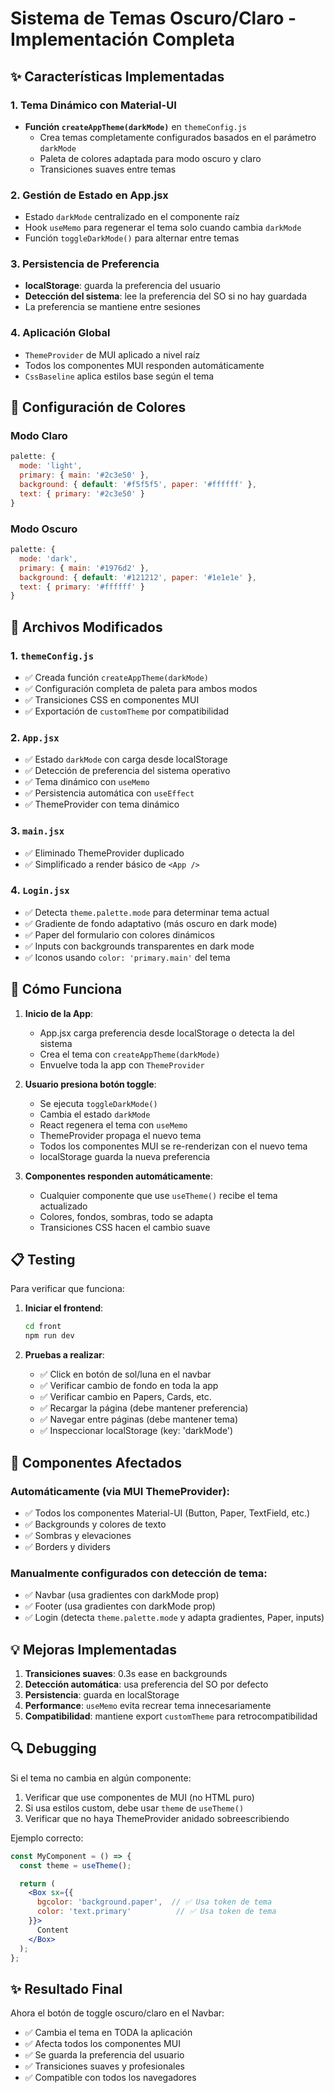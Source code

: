 # Sistema de Temas Oscuro/Claro - Implementación Completa

## ✨ Características Implementadas

### 1. Tema Dinámico con Material-UI

- **Función `createAppTheme(darkMode)`** en `themeConfig.js`
  - Crea temas completamente configurados basados en el parámetro `darkMode`
  - Paleta de colores adaptada para modo oscuro y claro
  - Transiciones suaves entre temas

### 2. Gestión de Estado en App.jsx

- Estado `darkMode` centralizado en el componente raíz
- Hook `useMemo` para regenerar el tema solo cuando cambia `darkMode`
- Función `toggleDarkMode()` para alternar entre temas

### 3. Persistencia de Preferencia

- **localStorage**: guarda la preferencia del usuario
- **Detección del sistema**: lee la preferencia del SO si no hay guardada
- La preferencia se mantiene entre sesiones

### 4. Aplicación Global

- `ThemeProvider` de MUI aplicado a nivel raíz
- Todos los componentes MUI responden automáticamente
- `CssBaseline` aplica estilos base según el tema

## 🎨 Configuración de Colores

### Modo Claro

```javascript
palette: {
  mode: 'light',
  primary: { main: '#2c3e50' },
  background: { default: '#f5f5f5', paper: '#ffffff' },
  text: { primary: '#2c3e50' }
}
```

### Modo Oscuro

```javascript
palette: {
  mode: 'dark',
  primary: { main: '#1976d2' },
  background: { default: '#121212', paper: '#1e1e1e' },
  text: { primary: '#ffffff' }
}
```

## 🔧 Archivos Modificados

### 1. `themeConfig.js`

- ✅ Creada función `createAppTheme(darkMode)`
- ✅ Configuración completa de paleta para ambos modos
- ✅ Transiciones CSS en componentes MUI
- ✅ Exportación de `customTheme` por compatibilidad

### 2. `App.jsx`

- ✅ Estado `darkMode` con carga desde localStorage
- ✅ Detección de preferencia del sistema operativo
- ✅ Tema dinámico con `useMemo`
- ✅ Persistencia automática con `useEffect`
- ✅ ThemeProvider con tema dinámico

### 3. `main.jsx`

- ✅ Eliminado ThemeProvider duplicado
- ✅ Simplificado a render básico de `<App />`

### 4. `Login.jsx`

- ✅ Detecta `theme.palette.mode` para determinar tema actual
- ✅ Gradiente de fondo adaptativo (más oscuro en dark mode)
- ✅ Paper del formulario con colores dinámicos
- ✅ Inputs con backgrounds transparentes en dark mode
- ✅ Iconos usando `color: 'primary.main'` del tema

## 🚀 Cómo Funciona

1. **Inicio de la App**:

   - App.jsx carga preferencia desde localStorage o detecta la del sistema
   - Crea el tema con `createAppTheme(darkMode)`
   - Envuelve toda la app con `ThemeProvider`

2. **Usuario presiona botón toggle**:

   - Se ejecuta `toggleDarkMode()`
   - Cambia el estado `darkMode`
   - React regenera el tema con `useMemo`
   - ThemeProvider propaga el nuevo tema
   - Todos los componentes MUI se re-renderizan con el nuevo tema
   - localStorage guarda la nueva preferencia

3. **Componentes responden automáticamente**:
   - Cualquier componente que use `useTheme()` recibe el tema actualizado
   - Colores, fondos, sombras, todo se adapta
   - Transiciones CSS hacen el cambio suave

## 📋 Testing

Para verificar que funciona:

1. **Iniciar el frontend**:

   ```bash
   cd front
   npm run dev
   ```

2. **Pruebas a realizar**:
   - ✅ Click en botón de sol/luna en el navbar
   - ✅ Verificar cambio de fondo en toda la app
   - ✅ Verificar cambio en Papers, Cards, etc.
   - ✅ Recargar la página (debe mantener preferencia)
   - ✅ Navegar entre páginas (debe mantener tema)
   - ✅ Inspeccionar localStorage (key: 'darkMode')

## 🎯 Componentes Afectados

### Automáticamente (via MUI ThemeProvider):

- ✅ Todos los componentes Material-UI (Button, Paper, TextField, etc.)
- ✅ Backgrounds y colores de texto
- ✅ Sombras y elevaciones
- ✅ Borders y dividers

### Manualmente configurados con detección de tema:

- ✅ Navbar (usa gradientes con darkMode prop)
- ✅ Footer (usa gradientes con darkMode prop)
- ✅ Login (detecta `theme.palette.mode` y adapta gradientes, Paper, inputs)

## 💡 Mejoras Implementadas

1. **Transiciones suaves**: 0.3s ease en backgrounds
2. **Detección automática**: usa preferencia del SO por defecto
3. **Persistencia**: guarda en localStorage
4. **Performance**: `useMemo` evita recrear tema innecesariamente
5. **Compatibilidad**: mantiene export `customTheme` para retrocompatibilidad

## 🔍 Debugging

Si el tema no cambia en algún componente:

1. Verificar que use componentes de MUI (no HTML puro)
2. Si usa estilos custom, debe usar `theme` de `useTheme()`
3. Verificar que no haya ThemeProvider anidado sobreescribiendo

Ejemplo correcto:

```jsx
const MyComponent = () => {
  const theme = useTheme();

  return (
    <Box sx={{
      bgcolor: 'background.paper',  // ✅ Usa token de tema
      color: 'text.primary'          // ✅ Usa token de tema
    }}>
      Content
    </Box>
  );
};
```

## ✨ Resultado Final

Ahora el botón de toggle oscuro/claro en el Navbar:

- ✅ Cambia el tema en TODA la aplicación
- ✅ Afecta todos los componentes MUI
- ✅ Se guarda la preferencia del usuario
- ✅ Transiciones suaves y profesionales
- ✅ Compatible con todos los navegadores
